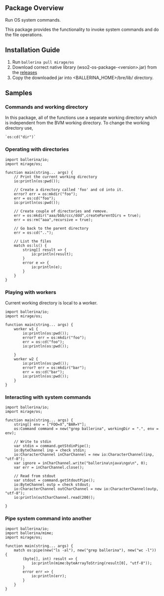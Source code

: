 ## Package Overview

Run OS system commands.

This package provides the functionality to invoke system commands and do the file operations.

## Installation Guide


1. Run `ballerina pull mirage/os`
2. Download correct native library (wso2-os-package-\<version\>.jar) from the [releases](https://github.com/mirage20/package-os/releases)
3. Copy the downloaded jar into <BALLERINA_HOME>/bre/lib/ directory.

## Samples

### Commands and working directory

In this package, all of the functions use a separate working directory which is independent from the BVM working directory.
To change the working directory use, 
        
    `os:cd("dir")`

### Operating with directories

```ballerina
import ballerina/io;
import mirage/os;

function main(string... args) {
    // Print the current working directory
    io:println(os:pwd());

    // Create a directory called 'foo' and cd into it.
    error? err = os:mkdir("foo");
    err = os:cd("foo");
    io:println(os:pwd());

    // Create couple of directories and remove.
    err = os:mkdir("aaa/bbb/ccc/ddd",createParentDirs = true);
    err = os:rm("aaa",recursive = true);
    
    // Go back to the parent directory
    err = os:cd("..");

    // List the files
    match os:ls() {
        string[] result => {
            io:println(result);
        }
        error e => {
            io:println(e);
        }
    }
}
```
### Playing with workers

Current working directory is local to a worker.

```ballerina
import ballerina/io;
import mirage/os;

function main(string... args) {    
    worker w1 {
        io:println(os:pwd());
        error? err = os:mkdir("foo");
        err = os:cd("foo");
        io:println(os:pwd());
        
    }
    worker w2 {
        io:println(os:pwd());
        error? err = os:mkdir("bar");
        err = os:cd("bar");
        io:println(os:pwd());
    }
}
```
### Interacting with system commands

```ballerina
import ballerina/io;
import mirage/os;

function main(string... args) {
    string[] env = ["FOO=X","BAR=Y"];
    os:Command command = new("grep ballerina", workingDir = ".", env = env);
  
    // Write to stdin
    var stdin = command.getStdinPipe();
    io:ByteChannel inp = check stdin;
    io:CharacterChannel inCharChannel = new io:CharacterChannel(inp, "utf-8");
    var ignore = inCharChannel.write("ballerina\njava\ngo\n", 0);
    var err = inCharChannel.close();
    
    // Read from stdout
    var stdout = command.getStdoutPipe();
    io:ByteChannel outp = check stdout;
    io:CharacterChannel outCharChannel = new io:CharacterChannel(outp, "utf-8");
    io:println(outCharChannel.read(200));
           
}
```
### Pipe system command into another

```ballerina
import ballerina/io;
import ballerina/mime;
import mirage/os;

function main(string... args) {
    match os:pipe(new("ls -al"), new("grep ballerina"), new("wc -l")) {
        (byte[], int) result => {
            io:println(mime:byteArrayToString(result[0], "utf-8"));
        }
        error err => {
            io:println(err);
        }
    }
}
```
